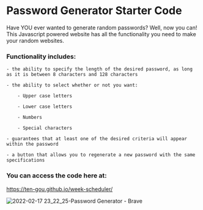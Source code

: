 # Password Generator Starter Code
Have YOU ever wanted to generate random passwords? Well, now you can! This Javascript powered website has all the functionality you need to make your random websites.

### Functionality includes:

    - the ability to specify the length of the desired password, as long as it is between 8 characters and 128 characters
    
    - the ability to select whether or not you want:
    
        - Upper case letters
    
        - Lower case letters
        
        - Numbers
        
        - Special characters
    
    - guarantees that at least one of the desired criteria will appear within the password
    
    - a button that allows you to regenerate a new password with the same specifications
    
### You can access the code here at:
https://ten-gou.github.io/week-scheduler/


![2022-02-17 23_22_25-Password Generator - Brave](https://user-images.githubusercontent.com/30391578/154636639-7df80758-c29e-4dfd-a88f-4973b9351d85.png)
